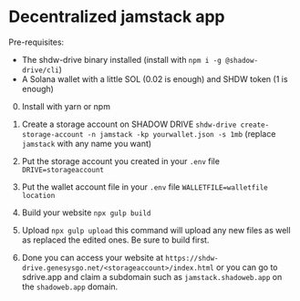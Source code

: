 # Decentralized jamstack app

Pre-requisites:
* The shdw-drive binary installed (install with `npm i -g @shadow-drive/cli`)
* A Solana wallet with a little SOL (0.02 is enough) and SHDW token (1 is enough)

0. Install with yarn or npm

1. Create a storage account on SHADOW DRIVE
`shdw-drive create-storage-account -n jamstack -kp yourwallet.json -s 1mb`
(replace `jamstack` with any name you want)

2. Put the storage account you created in your `.env` file
`DRIVE=storageaccount`

3. Put the wallet account file in your `.env` file
`WALLETFILE=walletfile location`

4. Build your website 
`npx gulp build`

5. Upload
`npx gulp upload`
this command will upload any new files as well as replaced the edited ones. Be sure to build first.

6. Done
you can access your website at `https://shdw-drive.genesysgo.net/<storageaccount>/index.html` or you can
go to sdrive.app and claim a subdomain such as `jamstack.shadoweb.app` on the `shadoweb.app` domain.

